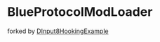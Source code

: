 # BlueProtocolModLoader
forked by [DInput8HookingExample](https://github.com/pampersrocker/DInput8HookingExample)
